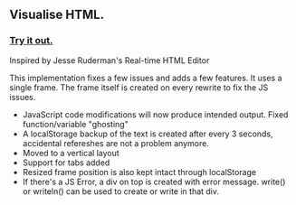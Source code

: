 ## Visualise HTML.  

### [Try it out.](https://ammaraslam10.github.io/Visualise-HTML/Visualise.html)
Inspired by Jesse Ruderman's Real-time HTML Editor

This implementation fixes a few issues and adds a few features. It uses a single frame. The frame itself is created on every rewrite to fix the JS issues.

* JavaScript code modifications will now produce intended output. Fixed function/variable "ghosting"
* A localStorage backup of the text is created after every 3 seconds, accidental refereshes are not a problem anymore.
* Moved to a vertical layout
* Support for tabs added
* Resized frame position is also kept intact through localStorage
* If there's a JS Error, a div on top is created with error message. write() or writeln() can be used to create or write in that div.
